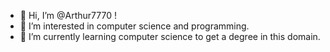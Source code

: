 - 👋 Hi, I’m @Arthur7770 ! 
- 👀 I’m interested in computer science and programming.
- 🌱 I’m currently learning computer science to get a degree in this domain.



